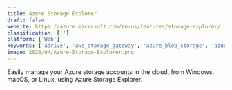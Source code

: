 ```yaml
---
title: Azure Storage Explorer
draft: false 
website: https://azure.microsoft.com/en-us/features/storage-explorer/
classification: ['']
platform: ['Web']
keywords: ['adrive', 'aws_storage_gateway', 'azure_blob_storage', 'azure_stack', 'cloudfuze', 'datrium', 'digitalocean_spaces', 'dropbox', 'glusterfs', 'infinidat', 'igneous_dataprotect', 'netapp_private_storage_for_cloud', 'noobaa', 'ontap_select', 'openio_sds', 'vmware_hci_software', 'vmware_vsan', 'winscp', 'zadara_storage', 'zipcloud']
image: 2020/04/Azure-Storage-Explorer.png
---
```

Easily manage your Azure storage accounts in the cloud, from Windows, macOS, or Linux, using Azure Storage Explorer.